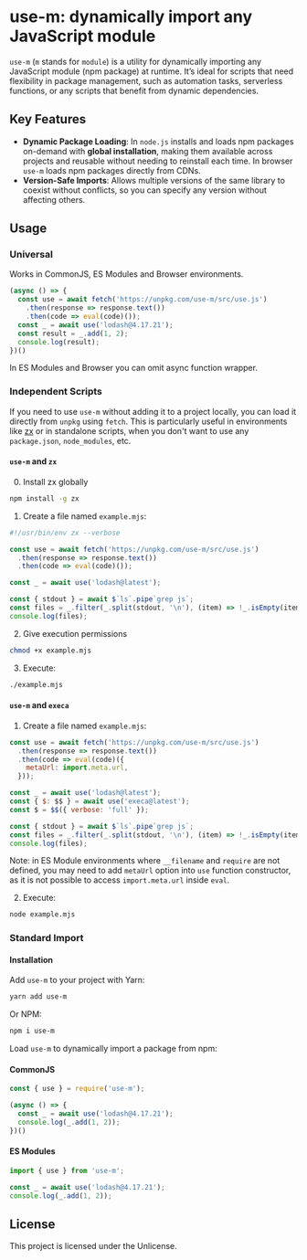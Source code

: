 # use-m: dynamically import any JavaScript module

`use-m` (`m` stands for `module`) is a utility for dynamically importing any JavaScript module (npm package) at runtime. It’s ideal for scripts that need flexibility in package management, such as automation tasks, serverless functions, or any scripts that benefit from dynamic dependencies.

## Key Features

- **Dynamic Package Loading**: In `node.js` installs and loads npm packages on-demand with **global installation**, making them available across projects and reusable without needing to reinstall each time. In browser `use-m` loads npm packages directly from CDNs.
- **Version-Safe Imports**: Allows multiple versions of the same library to coexist without conflicts, so you can specify any version without affecting others.

## Usage

### Universal

Works in CommonJS, ES Modules and Browser environments.

```javascript
(async () => {
  const use = await fetch('https://unpkg.com/use-m/src/use.js')
    .then(response => response.text())
    .then(code => eval(code)());
  const _ = await use('lodash@4.17.21');
  const result = _.add(1, 2);
  console.log(result);
})()
```

In ES Modules and Browser you can omit async function wrapper.

### Independent Scripts

If you need to use `use-m` without adding it to a project locally, you can load it directly from `unpkg` using `fetch`. This is particularly useful in environments like [zx](https://github.com/google/zx) or in standalone scripts, when you don't want to use any `package.json`, `node_modules`, etc.

#### `use-m` and `zx`

0. Install zx globally

  ```bash
  npm install -g zx
  ```

1. Create a file named `example.mjs`:

  ```js
  #!/usr/bin/env zx --verbose
  
  const use = await fetch('https://unpkg.com/use-m/src/use.js')
    .then(response => response.text())
    .then(code => eval(code)());
  
  const _ = await use('lodash@latest');

  const { stdout } = await $`ls`.pipe`grep js`;
  const files = _.filter(_.split(stdout, '\n'), (item) => !_.isEmpty(item));
  console.log(files);
  ```

2. Give execution permissions

  ```bash
  chmod +x example.mjs
  ```

3. Execute:

  ```bash
  ./example.mjs
  ```

#### `use-m` and `execa`

1. Create a file named `example.mjs`:

  ```js
  const use = await fetch('https://unpkg.com/use-m/src/use.js')
    .then(response => response.text())
    .then(code => eval(code)({
      metaUrl: import.meta.url,
    }));

  const _ = await use('lodash@latest');
  const { $: $$ } = await use('execa@latest');
  const $ = $$({ verbose: 'full' });

  const { stdout } = await $`ls`.pipe`grep js`;
  const files = _.filter(_.split(stdout, '\n'), (item) => !_.isEmpty(item));
  console.log(files);
  ```

Note: in ES Module environments where `__filename` and `require` are not defined, you may need to add `metaUrl` option into `use` function constructor, as it is not possible to access `import.meta.url` inside `eval`.

2. Execute:

  ```bash
  node example.mjs
  ```

### Standard Import

#### Installation

Add `use-m` to your project with Yarn:

```bash
yarn add use-m
```

Or NPM:

```bash
npm i use-m
```

Load `use-m` to dynamically import a package from npm:

#### CommonJS

```javascript
const { use } = require('use-m');

(async () => {
  const _ = await use('lodash@4.17.21');
  console.log(_.add(1, 2));
})()
```

#### ES Modules

```javascript
import { use } from 'use-m';

const _ = await use('lodash@4.17.21');
console.log(_.add(1, 2));
```

## License

This project is licensed under the Unlicense.
